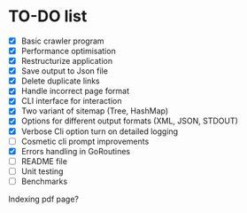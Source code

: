 # TO-DO list

- [x] Basic crawler program
- [x] Performance optimisation
- [x] Restructurize application
- [x] Save output to Json file
- [x] Delete duplicate links
- [x] Handle incorrect page format
- [x] CLI interface for interaction
- [x] Two variant of sitemap (Tree, HashMap)
- [x] Options for different output formats (XML, JSON, STDOUT)
- [x] Verbose Cli option turn on detailed logging
- [ ] Cosmetic cli prompt improvements
- [x] Errors handling in GoRoutines
- [ ] README file
- [ ] Unit testing
- [ ] Benchmarks

Indexing pdf page?